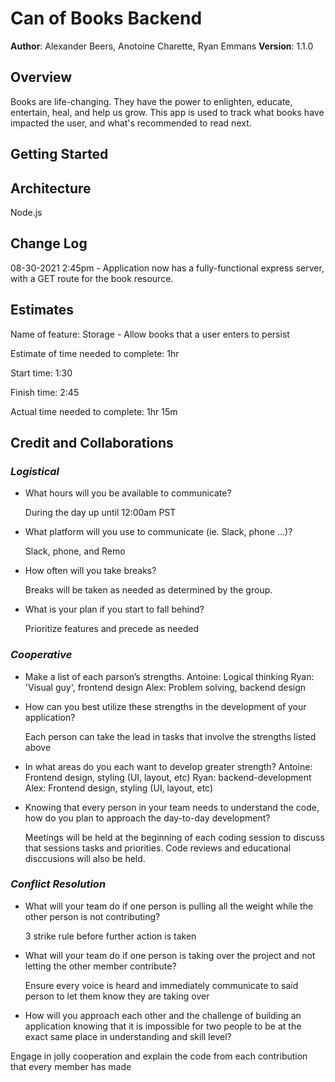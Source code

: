 # Can of Books Backend

**Author**: Alexander Beers, Anotoine Charette, Ryan Emmans
**Version**: 1.1.0

## Overview
Books are life-changing. They have the power to enlighten, educate, entertain, heal, and help us grow. This app is used to track what books have impacted the user, and what's recommended to read next.

## Getting Started
<!-- What are the steps that a user must take in order to build this app on their own machine and get it running? -->

## Architecture
Node.js

## Change Log

08-30-2021 2:45pm - Application now has a fully-functional express server, with a GET route for the book resource. 

## Estimates

Name of feature: Storage - Allow books that a user enters to persist

Estimate of time needed to complete: 1hr

Start time: 1:30

Finish time: 2:45

Actual time needed to complete: 1hr 15m

## Credit and Collaborations

### *Logistical*

* What hours will you be available to communicate?

  During the day up until 12:00am PST

* What platform will you use to communicate (ie. Slack, phone …)?

  Slack, phone, and Remo

* How often will you take breaks?

  Breaks will be taken as needed as determined by the group.

* What is your plan if you start to fall behind?

  Prioritize features and precede as needed
  
  
### *Cooperative*

* Make a list of each parson’s strengths.
  Antoine: Logical thinking
  Ryan: 'Visual guy', frontend design
  Alex: Problem solving, backend design

* How can you best utilize these strengths in the development of your application?

  Each person can take the lead in tasks that involve the strengths listed above

* In what areas do you each want to develop greater strength?
  Antoine: Frontend design, styling (UI, layout, etc)
  Ryan: backend-development 
  Alex: Frontend design, styling (UI, layout, etc)

* Knowing that every person in your team needs to understand the code, how do you plan to approach the day-to-day development?

  Meetings will be held at the beginning of each coding session to discuss that sessions tasks and priorities. Code reviews and educational disccusions will also be held. 


### *Conflict Resolution*

* What will your team do if one person is pulling all the weight while the other person is not contributing?

  3 strike rule before further action is taken

* What will your team do if one person is taking over the project and not letting the other member contribute?

  Ensure every voice is heard and immediately communicate to said person to let them know they are taking over

* How will you approach each other and the challenge of building an application knowing that it is impossible for two people to be at the exact same place in understanding and skill level?

 Engage in jolly cooperation and explain the code from each contribution that every member has made
